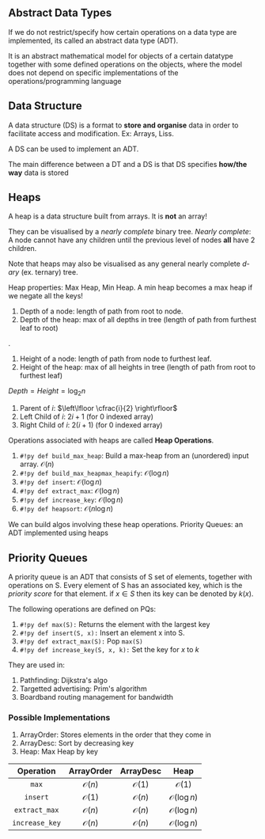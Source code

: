 ## Abstract Data Types

If we do not restrict/specify how certain operations on a data type are implemented, its called an abstract data type (ADT).

It is an abstract mathematical model for objects of a certain datatype together with some defined operations on the objects, where the model does not depend on specific implementations of the operations/programming language

## Data Structure

A data structure (DS) is a format to **store and organise** data in order to facilitate access and modification. Ex: Arrays, Liss.

A DS can be used to implement an ADT.

The main difference between a DT and a DS is that DS specifies **how/the way** data is stored

## Heaps

A heap is a data structure built from arrays. It is **not** an array!

They can be visualised by a *nearly complete* binary tree. *Nearly complete*: A node cannot have any children until the previous level of nodes **all** have 2 children.

Note that heaps may also be visualised as any general nearly complete *d-ary* (ex. ternary) tree.

Heap properties: Max Heap, Min Heap. A min heap becomes a max heap if we negate all the keys!

1. Depth of a node: length of path from root to node.
2. Depth of the heap: max of all depths in tree (length of path from furthest leaf to root)

.

1. Height of a node: length of path from node to furthest leaf.
2. Height of the heap: max of all heights in tree (length of path from root to furthest leaf)

$Depth = Height = \log_2 n$

1. Parent of $i$: $\left\lfloor \cfrac{i}{2} \right\rfloor$
2. Left Child of $i$: $2i+1$ (for 0 indexed array)
3. Right Child of $i$: $2(i+1)$ (for 0 indexed array)

Operations associated with heaps are called **Heap Operations**.

1. `#!py def build_max_heap`: Build a max-heap from an (unordered) input array. $\mathcal{O}(n)$
2. `#!py def build_max_heapmax_heapify`: $\mathcal{O}(\log n)$
3. `#!py def insert`: $\mathcal{O}(\log n)$
4. `#!py def extract_max`: $\mathcal{O}(\log n)$
5. `#!py def increase_key`: $\mathcal{O}(\log n)$
6. `#!py def heapsort`: $\mathcal{O}(n\log n)$

We can build algos involving these heap operations. Priority Queues: an ADT implemented using heaps

## Priority Queues

A priority queue is an ADT that consists of S set of elements, together with operations on S. Every element of S has an associated key, which is the *priority score* for that element. if $x \in S$ then its key can be denoted by $k(x)$.

The following operations are defined on PQs:

1. `#!py def max(S):` Returns the element with the largest key
2. `#!py def insert(S, x):` Insert an element x into S.
3. `#!py def extract_max(S):` Pop `max(S)`
4. `#!py def increase_key(S, x, k):` Set the key for $x$ to $k$

They are used in:

1. Pathfinding: Dijkstra's algo
2. Targetted advertising: Prim's algorithm
3. Boardband routing management for bandwidth

### Possible Implementations

1. ArrayOrder: Stores elements in the order that they come in
2. ArrayDesc: Sort by decreasing key
3. Heap: Max Heap by key

| Operation           | ArrayOrder       | ArrayDesc              | Heap                  |
| :-----------------: | :--------------: | :--------------------: | :-------------------: |
| `max`               | $\mathcal{O}(n)$ | $\mathcal{O}(1)$       | $\mathcal{O}(1)$      |
| `insert`            | $\mathcal{O}(1)$ | $\mathcal{O}(n)$       | $\mathcal{O}(\log n)$ |
| `extract_max`       | $\mathcal{O}(n)$ | $\mathcal{O}(n)$       | $\mathcal{O}(\log n)$ |
| `increase_key`      | $\mathcal{O}(n)$ | $\mathcal{O}(n)$       | $\mathcal{O}(\log n)$ |
